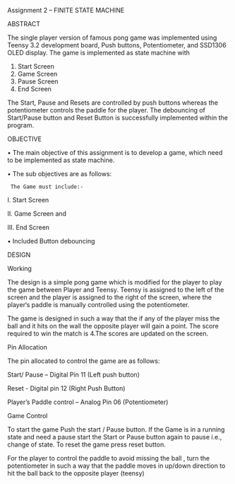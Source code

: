 Assignment 2 – FINITE STATE MACHINE
 
ABSTRACT


The single player version of famous pong game was implemented using Teensy 3.2 development board, Push buttons, Potentiometer, and SSD1306 OLED display.
The game is implemented as state machine with 
1.	Start Screen
2.	Game Screen  
3. Pause Screen
4.	End Screen

The Start, Pause and Resets are controlled by push buttons whereas the potentiometer controls the paddle for the player.
The debouncing of Start/Pause button and Reset Button is successfully implemented within the program.


OBJECTIVE

•	The main objective of this assignment is to develop a game, which need to be implemented as state machine.

•	The sub objectives are as follows:

     The Game must include:-
     
I.	Start Screen

II.	Game Screen and

III.	End Screen

•	Included Button debouncing 


DESIGN 


Working


The design is a simple pong game which is modified for the player to play the game between Player and Teensy. Teensy is assigned to the left of the screen and the player is assigned to the right of the screen, where the player‘s paddle is manually controlled using the potentiometer. 

The game is designed in such a way that the if any of the player miss the ball and it hits on the wall the opposite player will gain a point. The score required to win the match is 4.The scores are updated on the screen.


Pin Allocation


The pin allocated to control the game are as follows:

Start/ Pause – Digital Pin 11 (Left push button)

Reset - Digital pin 12 (Right Push Button)

Player’s Paddle control – Analog Pin 06 (Potentiometer)

Game Control


To start the game Push the start / Pause button. If the Game is in a running state and need a pause start the Start or Pause button again to pause i.e., change of state. To reset the game press reset button.

 For the player to control the paddle to avoid missing the ball , turn the potentiometer in such a way that the paddle moves in up/down direction to hit the ball back to the opposite player (teensy)

